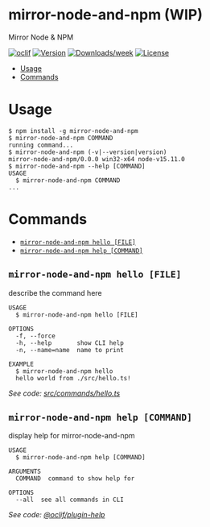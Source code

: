 mirror-node-and-npm (WIP)
===================

Mirror Node & NPM

[![oclif](https://img.shields.io/badge/cli-oclif-brightgreen.svg)](https://oclif.io)
[![Version](https://img.shields.io/npm/v/mirror-node-and-npm.svg)](https://npmjs.org/package/mirror-node-and-npm)
[![Downloads/week](https://img.shields.io/npm/dw/mirror-node-and-npm.svg)](https://npmjs.org/package/mirror-node-and-npm)
[![License](https://img.shields.io/npm/l/mirror-node-and-npm.svg)](https://github.com/rluvaton/mirror-node-and-npm/blob/master/package.json)

<!-- toc -->
* [Usage](#usage)
* [Commands](#commands)
<!-- tocstop -->
# Usage
<!-- usage -->
```sh-session
$ npm install -g mirror-node-and-npm
$ mirror-node-and-npm COMMAND
running command...
$ mirror-node-and-npm (-v|--version|version)
mirror-node-and-npm/0.0.0 win32-x64 node-v15.11.0
$ mirror-node-and-npm --help [COMMAND]
USAGE
  $ mirror-node-and-npm COMMAND
...
```
<!-- usagestop -->
# Commands
<!-- commands -->
* [`mirror-node-and-npm hello [FILE]`](#mirror-node-and-npm-hello-file)
* [`mirror-node-and-npm help [COMMAND]`](#mirror-node-and-npm-help-command)

## `mirror-node-and-npm hello [FILE]`

describe the command here

```
USAGE
  $ mirror-node-and-npm hello [FILE]

OPTIONS
  -f, --force
  -h, --help       show CLI help
  -n, --name=name  name to print

EXAMPLE
  $ mirror-node-and-npm hello
  hello world from ./src/hello.ts!
```

_See code: [src/commands/hello.ts](https://github.com/rluvaton/mirror-node-and-npm/blob/v0.0.0/src/commands/hello.ts)_

## `mirror-node-and-npm help [COMMAND]`

display help for mirror-node-and-npm

```
USAGE
  $ mirror-node-and-npm help [COMMAND]

ARGUMENTS
  COMMAND  command to show help for

OPTIONS
  --all  see all commands in CLI
```

_See code: [@oclif/plugin-help](https://github.com/oclif/plugin-help/blob/v3.2.2/src/commands/help.ts)_
<!-- commandsstop -->
